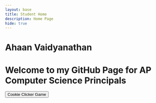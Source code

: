```yaml
---
layout: base
title: Student Home 
description: Home Page
hide: true
---
```


# Ahaan Vaidyanathan 
# Welcome to my GitHub Page for AP Computer Science Principals 



<a href="{{site.baseurl}}/cookie-clicker/"><button>Cookie Clicker Game</button></a>
